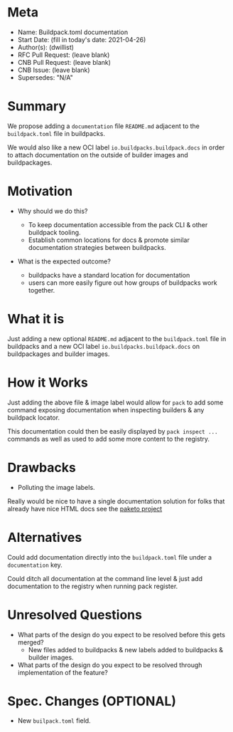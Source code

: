 # Meta
[meta]: #meta
- Name: Buildpack.toml documentation
- Start Date: (fill in today's date: 2021-04-26)
- Author(s): (dwillist)
- RFC Pull Request: (leave blank)
- CNB Pull Request: (leave blank)
- CNB Issue: (leave blank)
- Supersedes: "N/A"

# Summary
[summary]: #summary
We propose adding a `documentation` file `README.md` adjacent to the `buildpack.toml` file in buildpacks.

We would also like a new OCI label `io.buildpacks.buildpack.docs` in order to attach documentation on the outside of builder images and buildpackages.


# Motivation
[motivation]: #motivation

- Why should we do this?
  - To keep documentation accessible from the pack CLI & other buildpack tooling.
  - Establish common locations for docs & promote similar documentation strategies between buildpacks.

- What is the expected outcome?
    - buildpacks have a standard location for documentation
    - users can more easily figure out how groups of buildpacks work together.

# What it is
[what-it-is]: #what-it-is
Just adding a new optional `README.md` adjacent to the `buildpack.toml` file in buildpacks and a new OCI label `io.buildpacks.buildpack.docs` on buildpackages and builder images.

# How it Works
[how-it-works]: #how-it-works

Just adding the above file & image label would allow for `pack` to add some command exposing documentation when inspecting builders & any buildpack locator.

This documentation could then be easily displayed by `pack inspect ...` commands as well as used to add some more content to the registry.


# Drawbacks
[drawbacks]: #drawbacks

- Polluting the image labels.

Really would be nice to have a single documentation solution for folks that already have nice HTML docs see the [paketo project](https://paketo.io/docs/buildpacks/language-family-buildpacks/go/)

# Alternatives
[alternatives]: #alternatives

Could add documentation directly into the `buildpack.toml` file under a `documentation` key.

Could ditch all documentation at the command line level & just add documentation to the registry when running pack register.

# Unresolved Questions
[unresolved-questions]: #unresolved-questions

- What parts of the design do you expect to be resolved before this gets merged?
    - New files added to buildpacks & new labels added to buildpacks & builder images.
- What parts of the design do you expect to be resolved through implementation of the feature?


# Spec. Changes (OPTIONAL)
[spec-changes]: #spec-changes
- New `builpack.toml` field.

